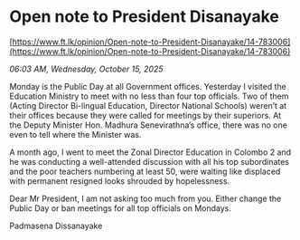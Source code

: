 # Open note to President Disanayake

[https://www.ft.lk/opinion/Open-note-to-President-Disanayake/14-783006](https://www.ft.lk/opinion/Open-note-to-President-Disanayake/14-783006)

*06:03 AM, Wednesday, October 15, 2025*

Monday is the Public Day at all Government offices. Yesterday I visited the Education Ministry to meet with no less than four top officials. Two of them (Acting Director Bi-lingual Education, Director National Schools) weren’t at their offices because they were called for meetings by their superiors. At the Deputy Minister Hon. Madhura Senevirathna’s office, there was no one even to tell where the Minister was.

A month ago, I went to meet the Zonal Director Education in Colombo 2 and he was conducting a well-attended discussion with all his top subordinates and the poor teachers numbering at least 50, were waiting like displaced with permanent resigned looks shrouded by hopelessness.

Dear Mr President, I am not asking too much from you. Either change the Public Day or ban meetings for all top officials on Mondays.

Padmasena Dissanayake

